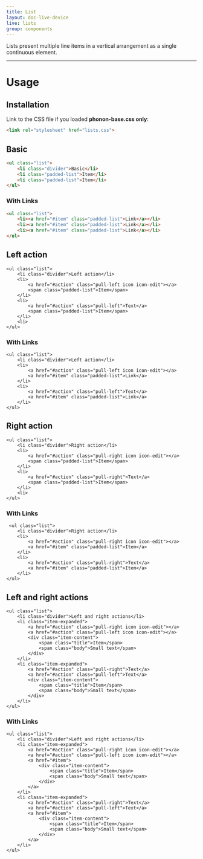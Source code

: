 ```yaml
---
title: List
layout: doc-live-device
live: lists
group: components
---
```


Lists present multiple line items in a vertical arrangement as a single continuous element.

---

# Usage

## Installation

Link to the CSS file if you loaded **phonon-base.css only**:

```html
<link rel="stylesheet" href="lists.css">
```

## Basic

```html
<ul class="list">
    <li class="divider">Basic</li>
    <li class="padded-list">Item</li>
    <li class="padded-list">Item</li>
</ul>
```

### With Links

```html
<ul class="list">
    <li><a href="#item" class="padded-list">Link</a></li>
    <li><a href="#item" class="padded-list">Link</a></li>
    <li><a href="#item" class="padded-list">Link</a></li>
</ul>
```

## Left action

<pre><code class="language-markup">&lt;ul class=&quot;list&quot;&gt;
    &lt;li class=&quot;divider&quot;&gt;Left action&lt;/li&gt;
    &lt;li&gt;
        &lt;a href=&quot;#action&quot; class=&quot;pull-left icon icon-edit&quot;&gt;&lt;/a&gt;
        &lt;span class=&quot;padded-list&quot;&gt;Item&lt;/span&gt;
    &lt;/li&gt;
    &lt;li&gt;
        &lt;a href=&quot;#action&quot; class=&quot;pull-left&quot;&gt;Text&lt;/a&gt;
        &lt;span class=&quot;padded-list&quot;&gt;Item&lt;/span&gt;
    &lt;/li&gt;
    &lt;li&gt;
&lt;/ul&gt;
</code></pre>

### With Links

<pre><code class="language-markup">&lt;ul class=&quot;list&quot;&gt;
    &lt;li class=&quot;divider&quot;&gt;Left action&lt;/li&gt;
    &lt;li&gt;
        &lt;a href=&quot;#action&quot; class=&quot;pull-left icon icon-edit&quot;&gt;&lt;/a&gt;
        &lt;a href=&quot;#item&quot; class=&quot;padded-list&quot;&gt;Link&lt;/a&gt;
    &lt;/li&gt;
    &lt;li&gt;
        &lt;a href=&quot;#action&quot; class=&quot;pull-left&quot;&gt;Text&lt;/a&gt;
        &lt;a href=&quot;#item&quot; class=&quot;padded-list&quot;&gt;Link&lt;/a&gt;
    &lt;/li&gt;
&lt;/ul&gt;
</code></pre>

## Right action

<pre><code class="language-markup">&lt;ul class=&quot;list&quot;&gt;
    &lt;li class=&quot;divider&quot;&gt;Right action&lt;/li&gt;
    &lt;li&gt;
        &lt;a href=&quot;#action&quot; class=&quot;pull-right icon icon-edit&quot;&gt;&lt;/a&gt;
        &lt;span class=&quot;padded-list&quot;&gt;Item&lt;/span&gt;
    &lt;/li&gt;
    &lt;li&gt;
        &lt;a href=&quot;#action&quot; class=&quot;pull-right&quot;&gt;Text&lt;/a&gt;
        &lt;span class=&quot;padded-list&quot;&gt;Item&lt;/span&gt;
    &lt;/li&gt;
    &lt;li&gt;
&lt;/ul&gt;
</code></pre>

### With Links

<pre><code class="language-markup"> &lt;ul class=&quot;list&quot;&gt;
    &lt;li class=&quot;divider&quot;&gt;Right action&lt;/li&gt;
    &lt;li&gt;
        &lt;a href=&quot;#action&quot; class=&quot;pull-right icon icon-edit&quot;&gt;&lt;/a&gt;
        &lt;a href=&quot;#item&quot; class=&quot;padded-list&quot;&gt;Item&lt;/a&gt;
    &lt;/li&gt;
    &lt;li&gt;
        &lt;a href=&quot;#action&quot; class=&quot;pull-right&quot;&gt;Text&lt;/a&gt;
        &lt;a href=&quot;#item&quot; class=&quot;padded-list&quot;&gt;Item&lt;/a&gt;
    &lt;/li&gt;
&lt;/ul&gt;
</code></pre>

## Left and right actions

<pre><code class="language-markup">&lt;ul class=&quot;list&quot;&gt;
    &lt;li class=&quot;divider&quot;&gt;Left and right actions&lt;/li&gt;
    &lt;li class=&quot;item-expanded&quot;&gt;
        &lt;a href=&quot;#action&quot; class=&quot;pull-right icon icon-edit&quot;&gt;&lt;/a&gt;
        &lt;a href=&quot;#action&quot; class=&quot;pull-left icon icon-edit&quot;&gt;&lt;/a&gt;
        &lt;div class=&quot;item-content&quot;&gt;
            &lt;span class=&quot;title&quot;&gt;Item&lt;/span&gt;
            &lt;span class=&quot;body&quot;&gt;Small text&lt;/span&gt;
        &lt;/div&gt;
    &lt;/li&gt;
    &lt;li class=&quot;item-expanded&quot;&gt;
        &lt;a href=&quot;#action&quot; class=&quot;pull-right&quot;&gt;Text&lt;/a&gt;
        &lt;a href=&quot;#action&quot; class=&quot;pull-left&quot;&gt;Text&lt;/a&gt;
        &lt;div class=&quot;item-content&quot;&gt;
            &lt;span class=&quot;title&quot;&gt;Item&lt;/span&gt;
            &lt;span class=&quot;body&quot;&gt;Small text&lt;/span&gt;
        &lt;/div&gt;
    &lt;/li&gt;
&lt;/ul&gt;
</code></pre>

### With Links

<pre><code class="language-markup">&lt;ul class=&quot;list&quot;&gt;
    &lt;li class=&quot;divider&quot;&gt;Left and right actions&lt;/li&gt;
    &lt;li class=&quot;item-expanded&quot;&gt;
        &lt;a href=&quot;#action&quot; class=&quot;pull-right icon icon-edit&quot;&gt;&lt;/a&gt;
        &lt;a href=&quot;#action&quot; class=&quot;pull-left icon icon-edit&quot;&gt;&lt;/a&gt;
        &lt;a href=&quot;#item&quot;&gt;
            &lt;div class=&quot;item-content&quot;&gt;
                &lt;span class=&quot;title&quot;&gt;Item&lt;/span&gt;
                &lt;span class=&quot;body&quot;&gt;Small text&lt;/span&gt;
            &lt;/div&gt;
        &lt;/a&gt;
    &lt;/li&gt;
    &lt;li class=&quot;item-expanded&quot;&gt;
        &lt;a href=&quot;#action&quot; class=&quot;pull-right&quot;&gt;Text&lt;/a&gt;
        &lt;a href=&quot;#action&quot; class=&quot;pull-left&quot;&gt;Text&lt;/a&gt;
        &lt;a href=&quot;#item&quot;&gt;
            &lt;div class=&quot;item-content&quot;&gt;
                &lt;span class=&quot;title&quot;&gt;Item&lt;/span&gt;
                &lt;span class=&quot;body&quot;&gt;Small text&lt;/span&gt;
            &lt;/div&gt;
        &lt;/a&gt;
    &lt;/li&gt;
&lt;/ul&gt;
</code></pre>